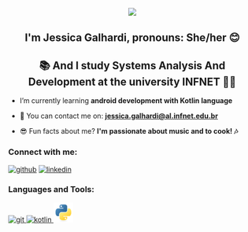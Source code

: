 
<p align="center">
<img src ="https://user-images.githubusercontent.com/104734490/171992208-bd64da1f-733b-4de6-84e0-c68c0bd03196.gif" /> <h2 align="center">I'm Jessica Galhardi, pronouns: She/her 😊 </h2>
 


<h2 align="center">📚 And I study Systems Analysis And Development at the university INFNET 👩‍💻</h2>

- I’m currently learning **android development with Kotlin language**

- 📧 You can contact me on: **jessica.galhardi@al.infnet.edu.br**

- 😎 Fun facts about me? **I'm passionate about music and to cook! 🎶**


<h3 align="left">Connect with me:</h3>


[<img src='https://cdn.jsdelivr.net/npm/simple-icons@3.0.1/icons/github.svg' alt='github' height='40'>](https://github.com/https://github.com/JessicaGalhardi)  [<img src='https://cdn.jsdelivr.net/npm/simple-icons@3.0.1/icons/linkedin.svg' alt='linkedin' height='40'>](https://www.linkedin.com/in/https://www.linkedin.com/in/jessica-galhardi//)  



<p align="left">
</p>

<h3 align="left">Languages and Tools:</h3>
<p align="left"> <a href="https://git-scm.com/" target="_blank" rel="noreferrer"> <img src="https://www.vectorlogo.zone/logos/git-scm/git-scm-icon.svg" alt="git" width="40" height="40"/> </a> <a href="https://kotlinlang.org" target="_blank" rel="noreferrer"> <img src="https://www.vectorlogo.zone/logos/kotlinlang/kotlinlang-icon.svg" alt="kotlin" width="40" height="40"/> </a> <a href="https://www.python.org" target="_blank" rel="noreferrer"> <img src="https://raw.githubusercontent.com/devicons/devicon/master/icons/python/python-original.svg" alt="python" width="40" height="40"/> </a> </p>


